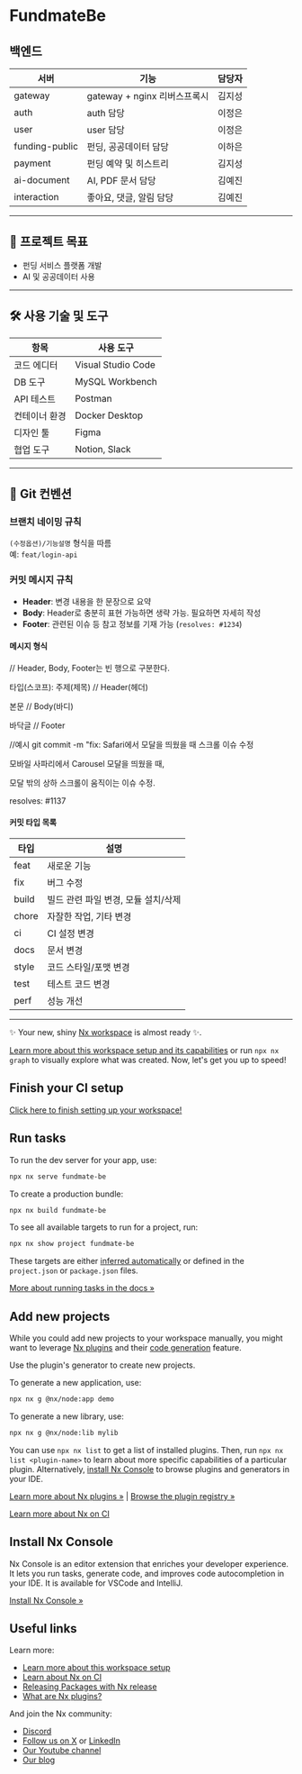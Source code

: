 # FundmateBe

## 백엔드

| 서버           | 기능                         | 담당자 |
| -------------- | ---------------------------- | ------ |
| gateway        | gateway + nginx 리버스프록시 | 김지성 |
| auth           | auth 담당                    | 이정은 |
| user           | user 담당                    | 이정은 |
| funding-public | 펀딩, 공공데이터 담당        | 이하은 |
| payment        | 펀딩 예약 및 히스트리        | 김지성 |
| ai-document    | AI, PDF 문서 담당            | 김예진 |
| interaction    | 좋아요, 댓글, 알림 담당      | 김예진 |

---

## 🎯 프로젝트 목표

- 펀딩 서비스 플랫폼 개발
- AI 및 공공데이터 사용

---

## 🛠️ 사용 기술 및 도구

| 항목          | 사용 도구          |
| ------------- | ------------------ |
| 코드 에디터   | Visual Studio Code |
| DB 도구       | MySQL Workbench    |
| API 테스트    | Postman            |
| 컨테이너 환경 | Docker Desktop     |
| 디자인 툴     | Figma              |
| 협업 도구     | Notion, Slack      |

---

## 📁 **Git 컨벤션**

### 브랜치 네이밍 규칙

`(수정옵션)/기능설명` 형식을 따름  
예: `feat/login-api`

### 커밋 메시지 규칙

- **Header**: 변경 내용을 한 문장으로 요약
- **Body**: Header로 충분히 표현 가능하면 생략 가능. 필요하면 자세히 작성
- **Footer**: 관련된 이슈 등 참고 정보를 기재 가능 (`resolves: #1234`)

#### 메시지 형식

// Header, Body, Footer는 빈 행으로 구분한다.

타입(스코프): 주제(제목) // Header(헤더)

본문 // Body(바디)

바닥글 // Footer

//예시
git commit -m "fix: Safari에서 모달을 띄웠을 때 스크롤 이슈 수정

모바일 사파리에서 Carousel 모달을 띄웠을 때,

모달 밖의 상하 스크롤이 움직이는 이슈 수정.

resolves: #1137

#### 커밋 타입 목록

| 타입  | 설명                                |
| ----- | ----------------------------------- |
| feat  | 새로운 기능                         |
| fix   | 버그 수정                           |
| build | 빌드 관련 파일 변경, 모듈 설치/삭제 |
| chore | 자잘한 작업, 기타 변경              |
| ci    | CI 설정 변경                        |
| docs  | 문서 변경                           |
| style | 코드 스타일/포맷 변경               |
| test  | 테스트 코드 변경                    |
| perf  | 성능 개선                           |

---

✨ Your new, shiny [Nx workspace](https://nx.dev) is almost ready ✨.

[Learn more about this workspace setup and its capabilities](https://nx.dev/nx-api/node?utm_source=nx_project&utm_medium=readme&utm_campaign=nx_projects) or run `npx nx graph` to visually explore what was created. Now, let's get you up to speed!

## Finish your CI setup

[Click here to finish setting up your workspace!](https://cloud.nx.app/connect/dzg7muODqR)

## Run tasks

To run the dev server for your app, use:

```sh
npx nx serve fundmate-be
```

To create a production bundle:

```sh
npx nx build fundmate-be
```

To see all available targets to run for a project, run:

```sh
npx nx show project fundmate-be
```

These targets are either [inferred automatically](https://nx.dev/concepts/inferred-tasks?utm_source=nx_project&utm_medium=readme&utm_campaign=nx_projects) or defined in the `project.json` or `package.json` files.

[More about running tasks in the docs &raquo;](https://nx.dev/features/run-tasks?utm_source=nx_project&utm_medium=readme&utm_campaign=nx_projects)

## Add new projects

While you could add new projects to your workspace manually, you might want to leverage [Nx plugins](https://nx.dev/concepts/nx-plugins?utm_source=nx_project&utm_medium=readme&utm_campaign=nx_projects) and their [code generation](https://nx.dev/features/generate-code?utm_source=nx_project&utm_medium=readme&utm_campaign=nx_projects) feature.

Use the plugin's generator to create new projects.

To generate a new application, use:

```sh
npx nx g @nx/node:app demo
```

To generate a new library, use:

```sh
npx nx g @nx/node:lib mylib
```

You can use `npx nx list` to get a list of installed plugins. Then, run `npx nx list <plugin-name>` to learn about more specific capabilities of a particular plugin. Alternatively, [install Nx Console](https://nx.dev/getting-started/editor-setup?utm_source=nx_project&utm_medium=readme&utm_campaign=nx_projects) to browse plugins and generators in your IDE.

[Learn more about Nx plugins &raquo;](https://nx.dev/concepts/nx-plugins?utm_source=nx_project&utm_medium=readme&utm_campaign=nx_projects) | [Browse the plugin registry &raquo;](https://nx.dev/plugin-registry?utm_source=nx_project&utm_medium=readme&utm_campaign=nx_projects)

[Learn more about Nx on CI](https://nx.dev/ci/intro/ci-with-nx#ready-get-started-with-your-provider?utm_source=nx_project&utm_medium=readme&utm_campaign=nx_projects)

## Install Nx Console

Nx Console is an editor extension that enriches your developer experience. It lets you run tasks, generate code, and improves code autocompletion in your IDE. It is available for VSCode and IntelliJ.

[Install Nx Console &raquo;](https://nx.dev/getting-started/editor-setup?utm_source=nx_project&utm_medium=readme&utm_campaign=nx_projects)

## Useful links

Learn more:

- [Learn more about this workspace setup](https://nx.dev/nx-api/node?utm_source=nx_project&utm_medium=readme&utm_campaign=nx_projects)
- [Learn about Nx on CI](https://nx.dev/ci/intro/ci-with-nx?utm_source=nx_project&utm_medium=readme&utm_campaign=nx_projects)
- [Releasing Packages with Nx release](https://nx.dev/features/manage-releases?utm_source=nx_project&utm_medium=readme&utm_campaign=nx_projects)
- [What are Nx plugins?](https://nx.dev/concepts/nx-plugins?utm_source=nx_project&utm_medium=readme&utm_campaign=nx_projects)

And join the Nx community:

- [Discord](https://go.nx.dev/community)
- [Follow us on X](https://twitter.com/nxdevtools) or [LinkedIn](https://www.linkedin.com/company/nrwl)
- [Our Youtube channel](https://www.youtube.com/@nxdevtools)
- [Our blog](https://nx.dev/blog?utm_source=nx_project&utm_medium=readme&utm_campaign=nx_projects)
